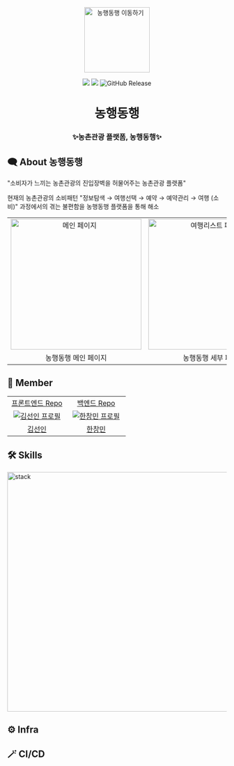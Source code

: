 <div align="center">
<a href="https://nonghaneg.site/">
<img width="150px" src="https://github.com/NonghaengDonghaeng/Nonghaeng_BE/assets/49056953/a57a6bb6-b973-4084-bb55-7de272da5dc2" alt="농행동행 이동하기"/>
</a>

[![](https://img.shields.io/badge/-nonghaeng-important?style=flat&logo=airplayvideo&logoColor=white&labelColor=black&color=%233145FF)](https://nonghaeng.site/)
[![](https://img.shields.io/badge/-Tech%20Blog-important?style=flat&logo=angellist&logoColor=balck&labelColor=black&color=white)](https://until-developer.co.kr/)
![GitHub Release](https://img.shields.io/docker/v/hcmhcs/nonghaeng-be
)


# 농행동행

### ✨농촌관광 플랫폼, 농행동행✨

</div>

## 🗨️ About 농행동행
"소비자가 느끼는 농촌관광의 진입장벽을 허물어주는 농촌관광 플랫폼"

현재의 농촌관광의 소비패턴 "정보탐색 → 여행선택 → 예약 → 예약관리 → 여행
(소비)" 과정에서의 겪는 불편함을 농행동행 플랫폼을 통해 해소
<table>
<tr>
<td align="center">
    <img width="300" src="https://github.com/NonghaengDonghaeng/Nonghaeng_BE/assets/49056953/04404423-fb25-44e9-8887-26be95e42d74" alt="메인 페이지" />
</td>
<td align="center">
    <img width="300" src="https://github.com/NonghaengDonghaeng/Nonghaeng_BE/assets/49056953/d8414214-a814-4982-8182-e9935f193e94" alt="여행리스트 페이지" />
</td>
</tr>
<tr>
<td align="center">농행동행 메인 페이지</td>
<td align="center">농행동행 세부 페이지</td>
</tr>

</table>



## 👻 Member
<table>
<tr>
<td align="center"> <a href="https://github.com/NonghaengDonghaeng/Nonghaeng_FE">프론트엔드 Repo</a></td>
<td align="center"> <a href="https://github.com/NonghaengDonghaeng/Nonghaeng_BE">백엔드 Repo</a></td>
</tr>
  <tr>
    <td align="center" width="120px">
      <a href="https://github.com/kimsunin" target="_blank">
        <img src="https://avatars.githubusercontent.com/kimsunin" alt="김선인 프로필" />
      </a>
    </td>
    <td align="center" width="120px">
      <a href="https://github.com/hcmhcs" target="_blank">
        <img src="https://avatars.githubusercontent.com/hcmhcs" alt="한창민 프로필" />
      </a>
    </td>
  </tr>
  <tr>
    <td align="center">
      <a href="https://github.com/kimsunin" target="_blank">
        김선인
      </a>
    </td>
     <td align="center">
      <a href="https://github.com/hcmhcs" target="_blank">
       한창민
      </a>
    </td>
  </tr>
</table>

## 🛠️ Skills
<img width="550" alt="stack" src="https://github.com/NonghaengDonghaeng/Nonghaeng_BE/assets/49056953/acc09429-5e21-40ce-bd56-a541d35b4c24">

## ⚙️ Infra

## 🪄 CI/CD

